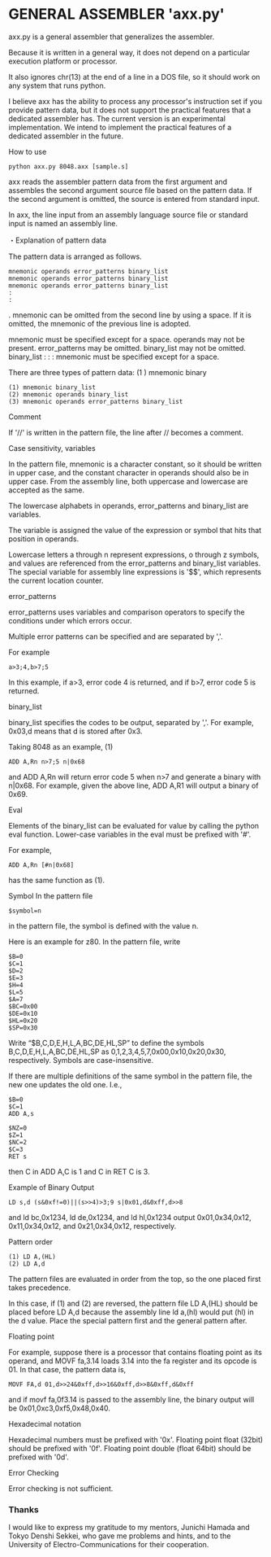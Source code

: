 # GENERAL ASSEMBLER 'axx.py'

axx.py is a general assembler that generalizes the assembler.

Because it is written in a general way, it does not depend on a particular execution platform or processor.

It also ignores chr(13) at the end of a line in a DOS file, so it should work on any system that runs python.

I believe axx has the ability to process any processor's instruction set if you provide pattern data, but it does not support the practical features that a dedicated assembler has. The current version is an experimental implementation. We intend to implement the practical features of a dedicated assembler in the future.

How to use

`python axx.py 8048.axx [sample.s]`

axx reads the assembler pattern data from the first argument and assembles the second argument source file based on the pattern data. If the second argument is omitted, the source is entered from standard input.

In axx, the line input from an assembly language source file or standard input is named an assembly line.

・Explanation of pattern data

The pattern data is arranged as follows.

```
mnemonic operands error_patterns binary_list 
mnemonic operands error_patterns binary_list 
mnemonic operands error_patterns binary_list 
:
:
```
.
mnemonic can be omitted from the second line by using a space. If it is omitted, the mnemonic of the previous line is adopted.

mnemonic must be specified except for a space. operands may not be present. error_patterns may be omitted. binary_list may not be omitted. binary_list : : : mnemonic must be specified except for a space.

There are three types of pattern data: (1 ) mnemonic binary

```
(1) mnemonic binary_list
(2) mnemonic operands binary_list
(3) mnemonic operands error_patterns binary_list
```

Comment

If '//' is written in the pattern file, the line after // becomes a comment.

Case sensitivity, variables

In the pattern file, mnemonic is a character constant, so it should be written in upper case, and the constant character in operands should also be in upper case. From the assembly line, both uppercase and lowercase are accepted as the same.

The lowercase alphabets in operands, error_patterns and binary_list are variables.

The variable is assigned the value of the expression or symbol that hits that position in operands.

Lowercase letters a through n represent expressions, o through z symbols, and values are referenced from the error_patterns and binary_list variables. The special variable for assembly line expressions is '$$', which represents the current location counter.

error_patterns

error_patterns uses variables and comparison operators to specify the conditions under which errors occur.

Multiple error patterns can be specified and are separated by ','.

For example

```
a>3;4,b>7;5
```

In this example, if a>3, error code 4 is returned, and if b>7, error code 5 is returned.

binary_list

binary_list specifies the codes to be output, separated by ','. For example, 0x03,d means that d is stored after 0x3.

Taking 8048 as an example, (1)

```
ADD A,Rn n>7;5 n|0x68
```

and ADD A,Rn will return error code 5 when n>7 and generate a binary with n|0x68. For example, given the above line, ADD A,R1 will output a binary of 0x69.

Eval

Elements of the binary_list can be evaluated for value by calling the python eval function.
Lower-case variables in the eval must be prefixed with '#'.

For example,

```
ADD A,Rn [#n|0x68]
```
has the same function as (1).

Symbol
In the pattern file

```
$symbol=n
```

in the pattern file, the symbol is defined with the value n.

Here is an example for z80. In the pattern file, write

```
$B=0
$C=1
$D=2
$E=3
$H=4
$L=5
$A=7
$BC=0x00
$DE=0x10
$HL=0x20
$SP=0x30
```

Write “$B,C,D,E,H,L,A,BC,DE,HL,SP” to define the symbols B,C,D,E,H,L,A,BC,DE,HL,SP as 0,1,2,3,4,5,7,0x00,0x10,0x20,0x30, respectively. Symbols are case-insensitive.

If there are multiple definitions of the same symbol in the pattern file, the new one updates the old one. I.e.,

```
$B=0
$C=1
ADD A,s

$NZ=0
$Z=1
$NC=2
$C=3
RET s
```

then C in ADD A,C is 1 and C in RET C is 3.

Example of Binary Output

```
LD s,d (s&0xf!=0)||(s>>4)>3;9 s|0x01,d&0xff,d>>8
```

and ld bc,0x1234, ld de,0x1234, and ld hl,0x1234 output 0x01,0x34,0x12, 0x11,0x34,0x12, and 0x21,0x34,0x12, respectively.

Pattern order

```
(1) LD A,(HL)
(2) LD A,d
```

The pattern files are evaluated in order from the top, so the one placed first takes precedence.

In this case, if (1) and (2) are reversed, the pattern file LD A,(HL) should be placed before LD A,d because the assembly line ld a,(hl) would put (hl) in the d value. Place the special pattern first and the general pattern after.

Floating point

For example, suppose there is a processor that contains floating point as its operand, and MOVF fa,3.14 loads 3.14 into the fa register and its opcode is 01. In that case, the pattern data is,

```
MOVF FA,d 01,d>>24&0xff,d>>16&0xff,d>>8&0xff,d&0xff
```

and if movf fa,0f3.14 is passed to the assembly line, the binary output will be 0x01,0xc3,0xf5,0x48,0x40.

Hexadecimal notation

Hexadecimal numbers must be prefixed with '0x'.
Floating point float (32bit) should be prefixed with '0f'.
Floating point double (float 64bit) should be prefixed with '0d'.

Error Checking

Error checking is not sufficient.

### Thanks

I would like to express my gratitude to my mentors, Junichi Hamada and Tokyo Denshi Sekkei, who gave me problems and hints, and to the University of Electro-Communications for their cooperation.
